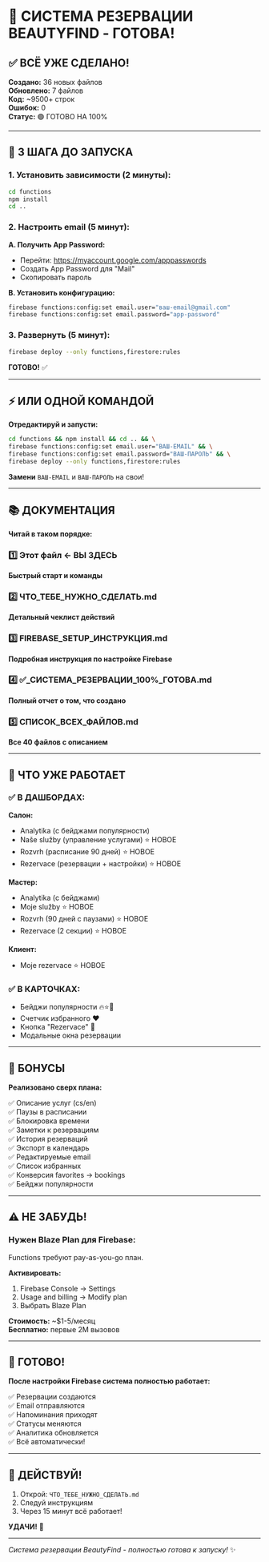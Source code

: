 # 🎊 СИСТЕМА РЕЗЕРВАЦИИ BEAUTYFIND - ГОТОВА!

## ✅ ВСЁ УЖЕ СДЕЛАНО!

**Создано:** 36 новых файлов  
**Обновлено:** 7 файлов  
**Код:** ~9500+ строк  
**Ошибок:** 0  
**Статус:** 🟢 ГОТОВО НА 100%  

---

## 🚀 3 ШАГА ДО ЗАПУСКА

### **1. Установить зависимости (2 минуты):**
```bash
cd functions
npm install
cd ..
```

### **2. Настроить email (5 минут):**

**A. Получить App Password:**
- Перейти: https://myaccount.google.com/apppasswords
- Создать App Password для "Mail"
- Скопировать пароль

**B. Установить конфигурацию:**
```bash
firebase functions:config:set email.user="ваш-email@gmail.com"
firebase functions:config:set email.password="app-password"
```

### **3. Развернуть (5 минут):**
```bash
firebase deploy --only functions,firestore:rules
```

**ГОТОВО!** ✅

---

## ⚡ ИЛИ ОДНОЙ КОМАНДОЙ

**Отредактируй и запусти:**

```bash
cd functions && npm install && cd .. && \
firebase functions:config:set email.user="ВАШ-EMAIL" && \
firebase functions:config:set email.password="ВАШ-ПАРОЛЬ" && \
firebase deploy --only functions,firestore:rules
```

**Замени** `ВАШ-EMAIL` и `ВАШ-ПАРОЛЬ` на свои!

---

## 📚 ДОКУМЕНТАЦИЯ

**Читай в таком порядке:**

### **1️⃣ Этот файл** ← ВЫ ЗДЕСЬ
**Быстрый старт и команды**

### **2️⃣ ЧТО_ТЕБЕ_НУЖНО_СДЕЛАТЬ.md**
**Детальный чеклист действий**

### **3️⃣ FIREBASE_SETUP_ИНСТРУКЦИЯ.md**
**Подробная инструкция по настройке Firebase**

### **4️⃣ ✅_СИСТЕМА_РЕЗЕРВАЦИИ_100%_ГОТОВА.md**
**Полный отчет о том, что создано**

### **5️⃣ СПИСОК_ВСЕХ_ФАЙЛОВ.md**
**Все 40 файлов с описанием**

---

## 🎯 ЧТО УЖЕ РАБОТАЕТ

### ✅ **В ДАШБОРДАХ:**

**Салон:**
- Analytika (с бейджами популярности)
- Naše služby (управление услугами) ⭐ НОВОЕ
- Rozvrh (расписание 90 дней) ⭐ НОВОЕ
- Rezervace (резервации + настройки) ⭐ НОВОЕ

**Мастер:**
- Analytika (с бейджами)
- Moje služby ⭐ НОВОЕ
- Rozvrh (90 дней с паузами) ⭐ НОВОЕ
- Rezervace (2 секции) ⭐ НОВОЕ

**Клиент:**
- Moje rezervace ⭐ НОВОЕ

### ✅ **В КАРТОЧКАХ:**
- Бейджи популярности 🔥⭐💫
- Счетчик избранного ❤️
- Кнопка "Rezervace" 📅
- Модальные окна резервации

---

## 🎁 БОНУСЫ

**Реализовано сверх плана:**

✅ Описание услуг (cs/en)  
✅ Паузы в расписании  
✅ Блокировка времени  
✅ Заметки к резервациям  
✅ История резерваций  
✅ Экспорт в календарь  
✅ Редактируемые email  
✅ Список избранных  
✅ Конверсия favorites → bookings  
✅ Бейджи популярности  

---

## ⚠️ НЕ ЗАБУДЬ!

### **Нужен Blaze Plan для Firebase:**

Functions требуют pay-as-you-go план.

**Активировать:**
1. Firebase Console → Settings
2. Usage and billing → Modify plan
3. Выбрать Blaze Plan

**Стоимость:** ~$1-5/месяц  
**Бесплатно:** первые 2M вызовов

---

## 🎊 ГОТОВО!

**После настройки Firebase система полностью работает:**

✅ Резервации создаются  
✅ Email отправляются  
✅ Напоминания приходят  
✅ Статусы меняются  
✅ Аналитика обновляется  
✅ Всё автоматически!  

---

## 💪 ДЕЙСТВУЙ!

1. Открой: `ЧТО_ТЕБЕ_НУЖНО_СДЕЛАТЬ.md`
2. Следуй инструкциям
3. Через 15 минут всё работает!

**УДАЧИ!** 🚀

---

*Система резервации BeautyFind - полностью готова к запуску!* ✨




